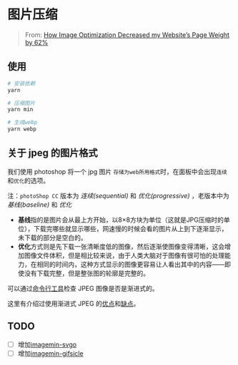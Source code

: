 # 图片压缩

> From: [How Image Optimization Decreased my Website’s Page Weight by 62%](https://medium.freecodecamp.org/image-optimization-558d9f449e3)

## 使用

```ruby
# 安装依赖
yarn

# 压缩图片
yarn min

# 生成webp
yarn webp
```

## 关于 jpeg 的图片格式

我们使用 photoshop 将一个 jpg 图片 `存储为web所用格式`时，在面板中会出现`连续`和`优化`的选项。

注：`photoShop CC` 版本为 _连续(sequential)_ 和 _优化(progressive)_ ，老版本中为 _基线(baseline)_ 和 _优化_

- **基线**指的是图片会从最上方开始，以8×8方块为单位（这就是JPG压缩时的单位），下载完哪些就显示哪些，网速慢的时候会看的图片从上到下逐渐显示，未下载的部分是空白的。
- **优化**方式则是先下载一张清晰度低的图像，然后逐渐使图像变得清晰，这会增加图像文件体积，但是相比较来说，由于人类大脑对于图像有很可怕的处理能力，在相同的时间内，这种方式显示的图像更容易让人看出其中的内容——即使没有下载完整，但是整张图的轮廓是完整的。

可以通过[命令行工具](https://www.npmjs.com/package/is-progressive-cli)检查 JPEG 图像是否是渐进式的。

这里有介绍过使用渐进式 JPEG 的[优点](https://images.guide/#the-advantages-of-progressive-jpegs)和[缺点](https://images.guide/#the-disadvantages-of-progressive-jpegs)。


## TODO

- [ ] 增加[imagemin-svgo](https://github.com/imagemin/imagemin-svgo) 
- [ ] 增加[imagemin-gifsicle](https://github.com/imagemin/imagemin-gifsicle) 
